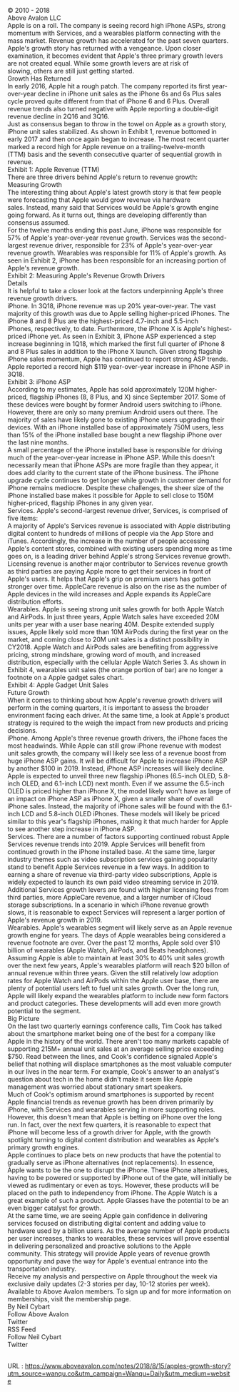   © 2010 - 2018  
    Above Avalon LLC  
    Apple is on a roll. The company is seeing record high iPhone ASPs, strong momentum with Services, and a wearables platform connecting with the mass market. Revenue growth has accelerated for the past seven quarters. Apple's growth story has returned with a vengeance. Upon closer examination, it becomes evident that Apple's three primary growth levers are not created equal. While some growth levers are at risk of slowing, others are still just getting started.   
    Growth Has Returned   
    In early 2016, Apple hit a rough patch. The company reported its first year-over-year decline in iPhone unit sales as the iPhone 6s and 6s Plus sales cycle proved quite different from that of iPhone 6 and 6 Plus. Overall revenue trends also turned negative with Apple reporting a double-digit revenue decline in 2Q16 and 3Q16.   
    Just as consensus began to throw in the towel on Apple as a growth story, iPhone unit sales stabilized. As shown in Exhibit 1, revenue bottomed in early 2017 and then once again began to increase. The most recent quarter marked a record high for Apple revenue on a trailing-twelve-month (TTM) basis and the seventh consecutive quarter of sequential growth in revenue.   
    Exhibit 1: Apple Revenue (TTM)  
    There are three drivers behind Apple's return to revenue growth:  
    Measuring Growth  
    The interesting thing about Apple's latest growth story is that few people were forecasting that Apple would grow revenue via hardware sales. Instead, many said that Services would be Apple's growth engine going forward. As it turns out, things are developing differently than consensus assumed.    
    For the twelve months ending this past June, iPhone was responsible for 57% of Apple's year-over-year revenue growth. Services was the second-largest revenue driver, responsible for 23% of Apple's year-over-year revenue growth. Wearables was responsible for 11% of Apple's growth. As seen in Exhibit 2, iPhone has been responsible for an increasing portion of Apple's revenue growth.  
    Exhibit 2: Measuring Apple's Revenue Growth Drivers  
    Details   
    It is helpful to take a closer look at the factors underpinning Apple's three revenue growth drivers.   
    iPhone. In 3Q18, iPhone revenue was up 20% year-over-year. The vast majority of this growth was due to Apple selling higher-priced iPhones. The iPhone 8 and 8 Plus are the highest-priced 4.7-inch and 5.5-inch iPhones, respectively, to date. Furthermore, the iPhone X is Apple's highest-priced iPhone yet. As seen in Exhibit 3, iPhone ASP experienced a step increase beginning in 1Q18, which marked the first full quarter of iPhone 8 and 8 Plus sales in addition to the iPhone X launch. Given strong flagship iPhone sales momentum, Apple has continued to report strong ASP trends. Apple reported a record high $119 year-over-year increase in iPhone ASP in 3Q18.  
    Exhibit 3: iPhone ASP  
    According to my estimates, Apple has sold approximately 120M higher-priced, flagship iPhones (8, 8 Plus, and X) since September 2017. Some of these devices were bought by former Android users switching to iPhone. However, there are only so many premium Android users out there. The majority of sales have likely gone to existing iPhone users upgrading their devices. With an iPhone installed base of approximately 750M users, less than 15% of the iPhone installed base bought a new flagship iPhone over the last nine months.   
    A small percentage of the iPhone installed base is responsible for driving much of the year-over-year increase in iPhone ASP. While this doesn't necessarily mean that iPhone ASPs are more fragile than they appear, it does add clarity to the current state of the iPhone business. The iPhone upgrade cycle continues to get longer while growth in customer demand for iPhone remains mediocre. Despite these challenges, the sheer size of the iPhone installed base makes it possible for Apple to sell close to 150M higher-priced, flagship iPhones in any given year.  
    Services. Apple's second-largest revenue driver, Services, is comprised of five items:  
    A majority of Apple's Services revenue is associated with Apple distributing digital content to hundreds of millions of people via the App Store and iTunes. Accordingly, the increase in the number of people accessing Apple's content stores, combined with existing users spending more as time goes on, is a leading driver behind Apple's strong Services revenue growth.  
    Licensing revenue is another major contributor to Services revenue growth as third parties are paying Apple more to get their services in front of Apple's users. It helps that Apple's grip on premium users has gotten stronger over time. AppleCare revenue is also on the rise as the number of Apple devices in the wild increases and Apple expands its AppleCare distribution efforts.   
    Wearables. Apple is seeing strong unit sales growth for both Apple Watch and AirPods. In just three years, Apple Watch sales have exceeded 20M units per year with a user base nearing 40M. Despite extended supply issues, Apple likely sold more than 10M AirPods during the first year on the market, and coming close to 20M unit sales is a distinct possibility in CY2018. Apple Watch and AirPods sales are benefiting from aggressive pricing, strong mindshare, growing word of mouth, and increased distribution, especially with the cellular Apple Watch Series 3. As shown in Exhibit 4, wearables unit sales (the orange portion of bar) are no longer a footnote on a Apple gadget sales chart.   
    Exhibit 4: Apple Gadget Unit Sales  
    Future Growth  
    When it comes to thinking about how Apple's revenue growth drivers will perform in the coming quarters, it is important to assess the broader environment facing each driver. At the same time, a look at Apple's product strategy is required to the weigh the impact from new products and pricing decisions.    
    iPhone. Among Apple's three revenue growth drivers, the iPhone faces the most headwinds. While Apple can still grow iPhone revenue with modest unit sales growth, the company will likely see less of a revenue boost from huge iPhone ASP gains. It will be difficult for Apple to increase iPhone ASP by another $100 in 2019. Instead, iPhone ASP increases will likely decline.   
    Apple is expected to unveil three new flagship iPhones (6.5-inch OLED, 5.8-inch OLED, and 6.1-inch LCD) next month. Even if we assume the 6.5-inch OLED is priced higher than iPhone X, the model likely won't have as large of an impact on iPhone ASP as iPhone X, given a smaller share of overall iPhone sales. Instead, the majority of iPhone sales will be found with the 6.1-inch LCD and 5.8-inch OLED iPhones. These models will likely be priced similar to this year's flagship iPhones, making it that much harder for Apple to see another step increase in iPhone ASP.   
    Services. There are a number of factors supporting continued robust Apple Services revenue trends into 2019. Apple Services will benefit from continued growth in the iPhone installed base. At the same time, larger industry themes such as video subscription services gaining popularity stand to benefit Apple Services revenue in a few ways. In addition to earning a share of revenue via third-party video subscriptions, Apple is widely expected to launch its own paid video streaming service in 2019. Additional Services growth levers are found with higher licensing fees from third parties, more AppleCare revenue, and a larger number of iCloud storage subscriptions. In a scenario in which iPhone revenue growth slows, it is reasonable to expect Services will represent a larger portion of Apple's revenue growth in 2019.   
    Wearables. Apple's wearables segment will likely serve as an Apple revenue growth engine for years. The days of Apple wearables being considered a revenue footnote are over. Over the past 12 months, Apple sold over $10 billion of wearables (Apple Watch, AirPods, and Beats headphones). Assuming Apple is able to maintain at least 30% to 40% unit sales growth over the next few years, Apple's wearables platform will reach $20 billon of annual revenue within three years. Given the still relatively low adoption rates for Apple Watch and AirPods within the Apple user base, there are plenty of potential users left to fuel unit sales growth. Over the long run, Apple will likely expand the wearables platform to include new form factors and product categories. These developments will add even more growth potential to the segment.   
    Big Picture  
    On the last two quarterly earnings conference calls, Tim Cook has talked about the smartphone market being one of the best for a company like Apple in the history of the world. There aren't too many markets capable of supporting 215M+ annual unit sales at an average selling price exceeding $750. Read between the lines, and Cook's confidence signaled Apple's belief that nothing will displace smartphones as the most valuable computer in our lives in the near term. For example, Cook's answer to an analyst's question about tech in the home didn't make it seem like Apple management was worried about stationary smart speakers.   
    Much of Cook's optimism around smartphones is supported by recent Apple financial trends as revenue growth has been driven primarily by iPhone, with Services and wearables serving in more supporting roles.   
    However, this doesn't mean that Apple is betting on iPhone over the long run. In fact, over the next few quarters, it is reasonable to expect that iPhone will become less of a growth driver for Apple, with the growth spotlight turning to digital content distribution and wearables as Apple's primary growth engines.   
    Apple continues to place bets on new products that have the potential to gradually serve as iPhone alternatives (not replacements). In essence, Apple wants to be the one to disrupt the iPhone. These iPhone alternatives, having to be powered or supported by iPhone out of the gate, will initially be viewed as rudimentary or even as toys. However, these products will be placed on the path to independency from iPhone. The Apple Watch is a great example of such a product. Apple Glasses have the potential to be an even bigger catalyst for growth.   
    At the same time, we are seeing Apple gain confidence in delivering services focused on distributing digital content and adding value to hardware used by a billion users. As the average number of Apple products per user increases, thanks to wearables, these services will prove essential in delivering personalized and proactive solutions to the Apple community. This strategy will provide Apple years of revenue growth opportunity and pave the way for Apple's eventual entrance into the transportation industry.  
    Receive my analysis and perspective on Apple throughout the week via exclusive daily updates (2-3 stories per day, 10-12 stories per week). Available to Above Avalon members. To sign up and for more information on memberships, visit the membership page.  
    By Neil Cybart  
    Follow Above Avalon  
    Twitter  
    RSS Feed  
    Follow Neil Cybart  
    Twitter  
       
    
  URL : https://www.aboveavalon.com/notes/2018/8/15/apples-growth-story?utm_source=wanqu.co&utm_campaign=Wanqu+Daily&utm_medium=website